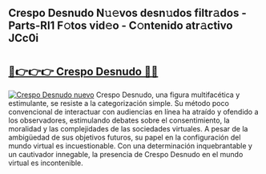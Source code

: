## Crespo Desnudo N𝚞𝚎vos desn𝚞dos filtr𝚊dos - Parts-RI1 F𝚘tos vid𝚎o - C𝚘ntenido atr𝚊ctivo JCc0i

# <h2><a href="http://mb8hmj2.tromn.icu/?c=Crespo+Desnudo">🔗👉👉👉 Crespo Desnudo 🔗🔗</a></h2>

[![Crespo Desnudo nuevo](https://i.imgur.com/pEAQMta.gif)](http://mb8hmj2.tromn.icu/?c=Crespo+Desnudo)
Crespo Desnudo, una figura multifacética y estimulante, se resiste a la categorización simple. Su método poco convencional de interactuar con audiencias en línea ha atraído y ofendido a los observadores, estimulando debates sobre el consentimiento, la moralidad y las complejidades de las sociedades virtuales. A pesar de la ambigüedad de sus objetivos futuros, su papel en la configuración del mundo virtual es incuestionable. Con una determinación inquebrantable y un cautivador innegable, la presencia de Crespo Desnudo en el mundo virtual es incontenible.
